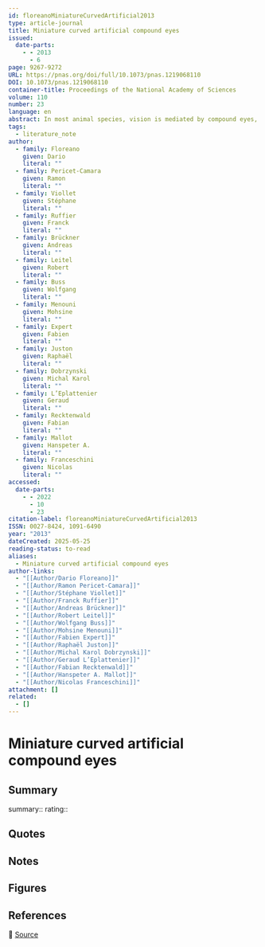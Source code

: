```yaml
---
id: floreanoMiniatureCurvedArtificial2013
type: article-journal
title: Miniature curved artificial compound eyes
issued:
  date-parts:
    - - 2013
      - 6
page: 9267-9272
URL: https://pnas.org/doi/full/10.1073/pnas.1219068110
DOI: 10.1073/pnas.1219068110
container-title: Proceedings of the National Academy of Sciences
volume: 110
number: 23
language: en
abstract: In most animal species, vision is mediated by compound eyes, which offer lower resolution than vertebrate single-lens eyes, but significantly larger fields of view with negligible distortion and spherical aberration, as well as high temporal resolution in a tiny package. Compound eyes are ideally suited for fast panoramic motion perception. Engineering a miniature artificial compound eye is challenging because it requires accurate alignment of photoreceptive and optical components on a curved surface. Here, we describe a unique design method for biomimetic compound eyes featuring a panoramic, undistorted field of view in a very thin package. The design consists of three planar layers of separately produced arrays, namely, a microlens array, a neuromorphic photodetector array, and a flexible printed circuit board that are stacked, cut, and curved to produce a mechanically flexible imager. Following this method, we have prototyped and characterized an artificial compound eye bearing a hemispherical field of view with embedded and programmable low-power signal processing, high temporal resolution, and local adaptation to illumination. The prototyped artificial compound eye possesses several characteristics similar to the eye of the fruit fly Drosophila and other arthropod species. This design method opens up additional vistas for a broad range of applications in which wide field motion detection is at a premium, such as collision-free navigation of terrestrial and aerospace vehicles, and for the experimental testing of insect vision theories.
tags:
  - literature_note
author:
  - family: Floreano
    given: Dario
    literal: ""
  - family: Pericet-Camara
    given: Ramon
    literal: ""
  - family: Viollet
    given: Stéphane
    literal: ""
  - family: Ruffier
    given: Franck
    literal: ""
  - family: Brückner
    given: Andreas
    literal: ""
  - family: Leitel
    given: Robert
    literal: ""
  - family: Buss
    given: Wolfgang
    literal: ""
  - family: Menouni
    given: Mohsine
    literal: ""
  - family: Expert
    given: Fabien
    literal: ""
  - family: Juston
    given: Raphaël
    literal: ""
  - family: Dobrzynski
    given: Michal Karol
    literal: ""
  - family: L’Eplattenier
    given: Geraud
    literal: ""
  - family: Recktenwald
    given: Fabian
    literal: ""
  - family: Mallot
    given: Hanspeter A.
    literal: ""
  - family: Franceschini
    given: Nicolas
    literal: ""
accessed:
  date-parts:
    - - 2022
      - 10
      - 23
citation-label: floreanoMiniatureCurvedArtificial2013
ISSN: 0027-8424, 1091-6490
year: "2013"
dateCreated: 2025-05-25
reading-status: to-read
aliases:
  - Miniature curved artificial compound eyes
author-links:
  - "[[Author/Dario Floreano]]"
  - "[[Author/Ramon Pericet-Camara]]"
  - "[[Author/Stéphane Viollet]]"
  - "[[Author/Franck Ruffier]]"
  - "[[Author/Andreas Brückner]]"
  - "[[Author/Robert Leitel]]"
  - "[[Author/Wolfgang Buss]]"
  - "[[Author/Mohsine Menouni]]"
  - "[[Author/Fabien Expert]]"
  - "[[Author/Raphaël Juston]]"
  - "[[Author/Michal Karol Dobrzynski]]"
  - "[[Author/Geraud L’Eplattenier]]"
  - "[[Author/Fabian Recktenwald]]"
  - "[[Author/Hanspeter A. Mallot]]"
  - "[[Author/Nicolas Franceschini]]"
attachment: []
related:
  - []
---
```


# Miniature curved artificial compound eyes

## Summary
summary::
rating::

## Quotes

## Notes

## Figures

## References

🔗 [Source](https://pnas.org/doi/full/10.1073/pnas.1219068110)

